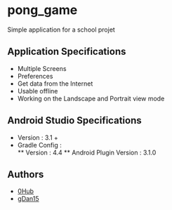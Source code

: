# pong_game
Simple application for a school projet

## Application Specifications
* Multiple Screens
* Preferences
* Get data from the Internet
* Usable offline
* Working on the Landscape and Portrait view mode

## Android Studio Specifications
 * Version : 3.1 +
 * Gradle Config :  
  ** Version : 4.4
  ** Android Plugin Version : 3.1.0

## Authors
* [0Hub](https://github.com/0Hub0/) 
* [gDan15](https://github.com/gDan15) 
